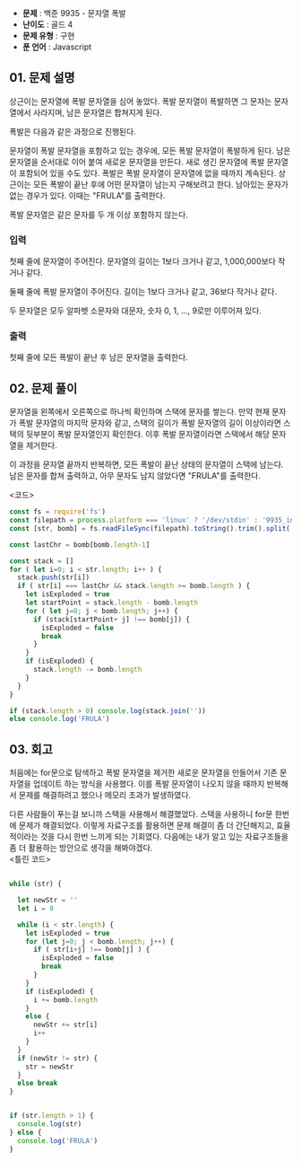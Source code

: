 - **문제** : 백준 9935 - 문자열 폭발
- **난이도** : 골드 4
- **문제 유형** : 구현
- **푼 언어** : Javascript

## 01. 문제 설명
상근이는 문자열에 폭발 문자열을 심어 놓았다. 폭발 문자열이 폭발하면 그 문자는 문자열에서 사라지며, 남은 문자열은 합쳐지게 된다.

폭발은 다음과 같은 과정으로 진행된다.

문자열이 폭발 문자열을 포함하고 있는 경우에, 모든 폭발 문자열이 폭발하게 된다. 남은 문자열을 순서대로 이어 붙여 새로운 문자열을 만든다.
새로 생긴 문자열에 폭발 문자열이 포함되어 있을 수도 있다.
폭발은 폭발 문자열이 문자열에 없을 때까지 계속된다.
상근이는 모든 폭발이 끝난 후에 어떤 문자열이 남는지 구해보려고 한다. 남아있는 문자가 없는 경우가 있다. 이때는 "FRULA"를 출력한다.

폭발 문자열은 같은 문자를 두 개 이상 포함하지 않는다.

### 입력
첫째 줄에 문자열이 주어진다. 문자열의 길이는 1보다 크거나 같고, 1,000,000보다 작거나 같다.

둘째 줄에 폭발 문자열이 주어진다. 길이는 1보다 크거나 같고, 36보다 작거나 같다.

두 문자열은 모두 알파벳 소문자와 대문자, 숫자 0, 1, ..., 9로만 이루어져 있다.

### 출력
첫째 줄에 모든 폭발이 끝난 후 남은 문자열을 출력한다.

## 02. 문제 풀이
문자열을 왼쪽에서 오른쪽으로 하나씩 확인하며 스택에 문자를 쌓는다. 만약 현재 문자가 폭발 문자열의 마지막 문자와 같고, 스택의 길이가 폭발 문자열의 길이 이상이라면 스택의 뒷부분이 폭발 문자열인지 확인한다. 이후 폭발 문자열이라면 스택에서 해당 문자열을 제거한다.

이 과정을 문자열 끝까지 반복하면, 모든 폭발이 끝난 상태의 문자열이 스택에 남는다. 남은 문자를 합쳐 출력하고, 아무 문자도 남지 않았다면 "FRULA"를 출력한다. 


  <코드>
```javascript
const fs = require('fs')
const filepath = process.platform === 'linux' ? '/dev/stdin' : '9935_input.txt'
const [str, bomb] = fs.readFileSync(filepath).toString().trim().split('\n')

const lastChr = bomb[bomb.length-1]

const stack = []
for ( let i=0; i < str.length; i++ ) {
  stack.push(str[i])
  if ( str[i] === lastChr && stack.length >= bomb.length ) {
    let isExploded = true
    let startPoint = stack.length - bomb.length 
    for ( let j=0; j < bomb.length; j++) {
      if (stack[startPoint+ j] !== bomb[j]) {
        isExploded = false
        break
      }
    }
    if (isExploded) {
      stack.length -= bomb.length
    }
  }
}

if (stack.length > 0) console.log(stack.join(''))
else console.log('FRULA')

```
## 03. 회고
처음에는 for문으로 탐색하고 폭발 문자열을 제거한 새로운 문자열을 만들어서 기존 문자열을 업데이트 하는 방식을 사용했다. 이를 폭발 문자열이 나오지 않을 때까지 반복해서 문제를 해결하려고 했으나 메모리 초과가 발생하였다. 

다른 사람들이 푸는걸 보니까 스택을 사용해서 해결했었다. 스택을 사용하니 for문 한번에 문제가 해결되었다. 이렇게 자료구조를 활용하면 문제 해결이 좀 더 간단해지고, 효율적이라는 것을 다시 한번 느끼게 되는 기회였다. 다음에는 내가 알고 있는 자료구조들을 좀 더 활용하는 방안으로 생각을 해봐야겠다.
<br>
<틀린 코드>

```javascript

while (str) {

  let newStr = ''
  let i = 0

  while (i < str.length) {
    let isExploded = true  
    for (let j=0; j < bomb.length; j++) {
      if ( str[i+j] !== bomb[j] ) {
        isExploded = false
        break
      }
    }
    if (isExploded) {
      i += bomb.length
    }
    else {
      newStr += str[i]
      i++
    }
  }
  if (newStr != str) {
    str = newStr
  }
  else break
}


if (str.length > 1) {
  console.log(str)
} else {
  console.log('FRULA')
}
```